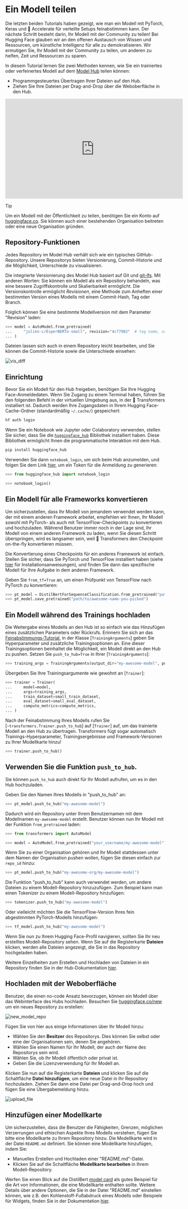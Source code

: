 <!--Copyright 2022 The HuggingFace Team. All rights reserved.

Licensed under the Apache License, Version 2.0 (the "License"); you may not use this file except in compliance with
the License. You may obtain a copy of the License at

http://www.apache.org/licenses/LICENSE-2.0

Unless required by applicable law or agreed to in writing, software distributed under the License is distributed on
an "AS IS" BASIS, WITHOUT WARRANTIES OR CONDITIONS OF ANY KIND, either express or implied. See the License for the
specific language governing permissions and limitations under the License.

⚠️ Note that this file is in Markdown but contain specific syntax for our doc-builder (similar to MDX) that may not be
rendered properly in your Markdown viewer.

-->

# Ein Modell teilen

Die letzten beiden Tutorials haben gezeigt, wie man ein Modell mit PyTorch, Keras und 🤗 Accelerate für verteilte Setups feinabstimmen kann. Der nächste Schritt besteht darin, Ihr Modell mit der Community zu teilen! Bei Hugging Face glauben wir an den offenen Austausch von Wissen und Ressourcen, um künstliche Intelligenz für alle zu demokratisieren. Wir ermutigen Sie, Ihr Modell mit der Community zu teilen, um anderen zu helfen, Zeit und Ressourcen zu sparen.

In diesem Tutorial lernen Sie zwei Methoden kennen, wie Sie ein trainiertes oder verfeinertes Modell auf dem [Model Hub](https://huggingface.co/models) teilen können:

- Programmgesteuertes Übertragen Ihrer Dateien auf den Hub.
- Ziehen Sie Ihre Dateien per Drag-and-Drop über die Weboberfläche in den Hub.

<iframe width="560" height="315" src="https://www.youtube.com/embed/XvSGPZFEjDY" title="YouTube video player"
frameborder="0" allow="accelerometer; autoplay; clipboard-write; encrypted-media; gyroscope;
picture-in-picture" allowfullscreen></iframe>

> [!TIP]
> Um ein Modell mit der Öffentlichkeit zu teilen, benötigen Sie ein Konto auf [huggingface.co](https://huggingface.co/join). Sie können auch einer bestehenden Organisation beitreten oder eine neue Organisation gründen.

## Repository-Funktionen

Jedes Repository im Model Hub verhält sich wie ein typisches GitHub-Repository. Unsere Repositorys bieten Versionierung, Commit-Historie und die Möglichkeit, Unterschiede zu visualisieren.

Die integrierte Versionierung des Model Hub basiert auf Git und [git-lfs](https://git-lfs.github.com/). Mit anderen Worten: Sie können ein Modell als ein Repository behandeln, was eine bessere Zugriffskontrolle und Skalierbarkeit ermöglicht. Die Versionskontrolle ermöglicht *Revisionen*, eine Methode zum Anheften einer bestimmten Version eines Modells mit einem Commit-Hash, Tag oder Branch.

Folglich können Sie eine bestimmte Modellversion mit dem Parameter "Revision" laden:

```py
>>> model = AutoModel.from_pretrained(
...     "julien-c/EsperBERTo-small", revision="4c77982"  # tag name, or branch name, or commit hash
... )
```

Dateien lassen sich auch in einem Repository leicht bearbeiten, und Sie können die Commit-Historie sowie die Unterschiede einsehen:

![vis_diff](https://huggingface.co/datasets/huggingface/documentation-images/resolve/main/vis_diff.png)

## Einrichtung

Bevor Sie ein Modell für den Hub freigeben, benötigen Sie Ihre Hugging Face-Anmeldedaten. Wenn Sie Zugang zu einem Terminal haben, führen Sie den folgenden Befehl in der virtuellen Umgebung aus, in der 🤗 Transformers installiert ist. Dadurch werden Ihre Zugangsdaten in Ihrem Hugging Face-Cache-Ordner (standardmäßig `~/.cache/`) gespeichert:

```bash
hf auth login
```

Wenn Sie ein Notebook wie Jupyter oder Colaboratory verwenden, stellen Sie sicher, dass Sie die [`huggingface_hub`](https://huggingface.co/docs/hub/adding-a-library) Bibliothek installiert haben. Diese Bibliothek ermöglicht Ihnen die programmatische Interaktion mit dem Hub.

```bash
pip install huggingface_hub
```

Verwenden Sie dann `notebook_login`, um sich beim Hub anzumelden, und folgen Sie dem Link [hier](https://huggingface.co/settings/token), um ein Token für die Anmeldung zu generieren:

```py
>>> from huggingface_hub import notebook_login

>>> notebook_login()
```

## Ein Modell für alle Frameworks konvertieren

Um sicherzustellen, dass Ihr Modell von jemandem verwendet werden kann, der mit einem anderen Framework arbeitet, empfehlen wir Ihnen, Ihr Modell sowohl mit PyTorch- als auch mit TensorFlow-Checkpoints zu konvertieren und hochzuladen. Während Benutzer immer noch in der Lage sind, Ihr Modell von einem anderen Framework zu laden, wenn Sie diesen Schritt überspringen, wird es langsamer sein, weil 🤗 Transformers den Checkpoint on-the-fly konvertieren müssen.

Die Konvertierung eines Checkpoints für ein anderes Framework ist einfach. Stellen Sie sicher, dass Sie PyTorch und TensorFlow installiert haben (siehe [hier](installation) für Installationsanweisungen), und finden Sie dann das spezifische Modell für Ihre Aufgabe in dem anderen Framework. 

Geben Sie `from_tf=True` an, um einen Prüfpunkt von TensorFlow nach PyTorch zu konvertieren:

```py
>>> pt_model = DistilBertForSequenceClassification.from_pretrained("path/to/awesome-name-you-picked", from_tf=True)
>>> pt_model.save_pretrained("path/to/awesome-name-you-picked")
```

## Ein Modell während des Trainings hochladen

<Youtube id="Z1-XMy-GNLQ"/>

Die Weitergabe eines Modells an den Hub ist so einfach wie das Hinzufügen eines zusätzlichen Parameters oder Rückrufs. Erinnern Sie sich an das [Feinabstimmungs-Tutorial](training), in der Klasse [`TrainingArguments`] geben Sie Hyperparameter und zusätzliche Trainingsoptionen an. Eine dieser Trainingsoptionen beinhaltet die Möglichkeit, ein Modell direkt an den Hub zu pushen. Setzen Sie `push_to_hub=True` in Ihrer [`TrainingArguments`]:

```py
>>> training_args = TrainingArguments(output_dir="my-awesome-model", push_to_hub=True)
```

Übergeben Sie Ihre Trainingsargumente wie gewohnt an [`Trainer`]:

```py
>>> trainer = Trainer(
...     model=model,
...     args=training_args,
...     train_dataset=small_train_dataset,
...     eval_dataset=small_eval_dataset,
...     compute_metrics=compute_metrics,
... )
```

Nach der Feinabstimmung Ihres Modells rufen Sie [`~transformers.Trainer.push_to_hub`] auf [`Trainer`] auf, um das trainierte Modell an den Hub zu übertragen. Transformers fügt sogar automatisch Trainings-Hyperparameter, Trainingsergebnisse und Framework-Versionen zu Ihrer Modellkarte hinzu!

```py
>>> trainer.push_to_hub()
```

## Verwenden Sie die Funktion `push_to_hub`.

Sie können `push_to_hub` auch direkt für Ihr Modell aufrufen, um es in den Hub hochzuladen.

Geben Sie den Namen Ihres Modells in "push_to_hub" an:

```py
>>> pt_model.push_to_hub("my-awesome-model")
```

Dadurch wird ein Repository unter Ihrem Benutzernamen mit dem Modellnamen `my-awesome-model` erstellt. Benutzer können nun Ihr Modell mit der Funktion `from_pretrained` laden:

```py
>>> from transformers import AutoModel

>>> model = AutoModel.from_pretrained("your_username/my-awesome-model")
```

Wenn Sie zu einer Organisation gehören und Ihr Modell stattdessen unter dem Namen der Organisation pushen wollen, fügen Sie diesen einfach zur `repo_id` hinzu:

```py
>>> pt_model.push_to_hub("my-awesome-org/my-awesome-model")
```

Die Funktion "push_to_hub" kann auch verwendet werden, um andere Dateien zu einem Modell-Repository hinzuzufügen. Zum Beispiel kann man einen Tokenizer zu einem Modell-Repository hinzufügen:

```py
>>> tokenizer.push_to_hub("my-awesome-model")
```

Oder vielleicht möchten Sie die TensorFlow-Version Ihres fein abgestimmten PyTorch-Modells hinzufügen:

```py
>>> tf_model.push_to_hub("my-awesome-model")
```

Wenn Sie nun zu Ihrem Hugging Face-Profil navigieren, sollten Sie Ihr neu erstelltes Modell-Repository sehen. Wenn Sie auf die Registerkarte **Dateien** klicken, werden alle Dateien angezeigt, die Sie in das Repository hochgeladen haben.

Weitere Einzelheiten zum Erstellen und Hochladen von Dateien in ein Repository finden Sie in der Hub-Dokumentation [hier](https://huggingface.co/docs/hub/how-to-upstream).

## Hochladen mit der Weboberfläche

Benutzer, die einen no-code Ansatz bevorzugen, können ein Modell über das Webinterface des Hubs hochladen. Besuchen Sie [huggingface.co/new](https://huggingface.co/new) um ein neues Repository zu erstellen:

![new_model_repo](https://huggingface.co/datasets/huggingface/documentation-images/resolve/main/new_model_repo.png)

Fügen Sie von hier aus einige Informationen über Ihr Modell hinzu:

- Wählen Sie den **Besitzer** des Repositorys. Dies können Sie selbst oder eine der Organisationen sein, denen Sie angehören.
- Wählen Sie einen Namen für Ihr Modell, der auch der Name des Repositorys sein wird.
- Wählen Sie, ob Ihr Modell öffentlich oder privat ist.
- Geben Sie die Lizenzverwendung für Ihr Modell an.

Klicken Sie nun auf die Registerkarte **Dateien** und klicken Sie auf die Schaltfläche **Datei hinzufügen**, um eine neue Datei in Ihr Repository hochzuladen. Ziehen Sie dann eine Datei per Drag-and-Drop hoch und fügen Sie eine Übergabemeldung hinzu.

![upload_file](https://huggingface.co/datasets/huggingface/documentation-images/resolve/main/upload_file.png)

## Hinzufügen einer Modellkarte

Um sicherzustellen, dass die Benutzer die Fähigkeiten, Grenzen, möglichen Verzerrungen und ethischen Aspekte Ihres Modells verstehen, fügen Sie bitte eine Modellkarte zu Ihrem Repository hinzu. Die Modellkarte wird in der Datei `README.md` definiert. Sie können eine Modellkarte hinzufügen, indem Sie:

* Manuelles Erstellen und Hochladen einer "README.md"-Datei.
* Klicken Sie auf die Schaltfläche **Modellkarte bearbeiten** in Ihrem Modell-Repository.

Werfen Sie einen Blick auf die DistilBert [model card](https://huggingface.co/distilbert/distilbert-base-uncased) als gutes Beispiel für die Art von Informationen, die eine Modellkarte enthalten sollte. Weitere Details über andere Optionen, die Sie in der Datei "README.md" einstellen können, wie z.B. den Kohlenstoff-Fußabdruck eines Modells oder Beispiele für Widgets, finden Sie in der Dokumentation [hier](https://huggingface.co/docs/hub/models-cards).
